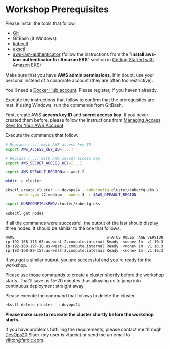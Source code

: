 # Workshop Prerequisites

Please install the tools that follow.

* [Git](https://git-scm.com/)
* GitBash (if Windows)
* [kubectl](https://kubernetes.io/docs/tasks/tools/install-kubectl/)
* [eksctl](https://github.com/weaveworks/eksctl)
* [aws-iam-authenticator](https://github.com/kubernetes-sigs/aws-iam-authenticator) (follow the instructions from the "**install aws-iam-authenticator for Amazon EKS**" section in [Getting Started with Amazon EKS](https://docs.aws.amazon.com/eks/latest/userguide/getting-started.html))

Make sure that you have **AWS admin permissions**. If in doubt, use your personal instead of a corporate account (they are often too restrictive).

You'll need a [Docker Hub account](https://hub.docker.com/). Please register, if you haven't already.

Execute the instructions that follow to confirm that the prerequisites are met. If using Windows, run the commands from GitBash.

First, create AWS **access key ID** and **secret access key**. If you never created them before, please follow the instructions from [Managing Access Keys for Your AWS Account](https://docs.aws.amazon.com/general/latest/gr/managing-aws-access-keys.html).

Execute the commands that follow.

```bash
# Replace [...] with AWS access key ID
export AWS_ACCESS_KEY_ID=[...]

# Replace [...] with AWS secret access key
export AWS_SECRET_ACCESS_KEY=[...]

export AWS_DEFAULT_REGION=us-west-2

mkdir -p cluster

eksctl create cluster -n devops24 --kubeconfig cluster/kubecfg-eks \
    --node-type t2.medium --nodes 3 -r $AWS_DEFAULT_REGION

export KUBECONFIG=$PWD/cluster/kubecfg-eks

kubectl get nodes
```

If all the commands were successful, the output of the last should display three nodes. It should be similar to the one that follows.

```
NAME                                         STATUS ROLES  AGE VERSION
ip-192-168-175-68.us-west-2.compute.internal Ready  <none> 1m  v1.10.3
ip-192-168-197-18.us-west-2.compute.internal Ready  <none> 1m  v1.10.3
ip-192-168-89-157.us-west-2.compute.internal Ready  <none> 1m  v1.10.3
```

If you got a similar output, you are successful and you're ready for the workshop.

Please use those commands to create a cluster shortly before the workshop starts. That'll save us 15-20 minutes thus allowing us to jump into continuous deployment straight away.

Please execute the command that follows to delete the cluster.

```bash
eksctl delete cluster -n devops24
```

**Please make sure to recreate the cluster shortly before the workshop starts.**

If you have problems fulfilling the requirements, please contact me through [DevOps20](http://slack.devops20toolkit.com/) Slack (my user is vfarcic) or send me an email to viktor@farcic.com.